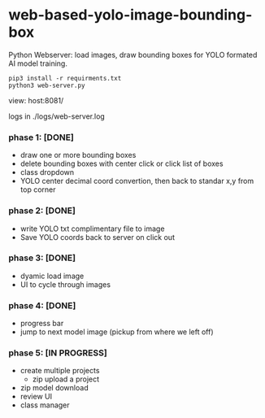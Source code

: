 # web-based-yolo-image-bounding-box
Python Webserver: load images, draw bounding boxes for YOLO formated AI model training.

```
pip3 install -r requirments.txt
python3 web-server.py
```
view: host:8081/

logs in ./logs/web-server.log

### phase 1: [DONE]
  - draw one or more bounding boxes
  - delete bounding boxes with center click or click list of boxes
  - class dropdown 
  - YOLO center decimal coord convertion, then back to standar x,y from top corner


### phase 2: [DONE]
  - write YOLO txt complimentary file to image 
  - Save YOLO coords back to server on click out


### phase 3: [DONE]
  - dyamic load image
  - UI to cycle through images


### phase 4: [DONE]
  - progress bar
  - jump to next model image (pickup from where we left off)

### phase 5: [IN PROGRESS]
  - create multiple projects
    - zip upload a project
  - zip model download
  - review UI
  - class manager
